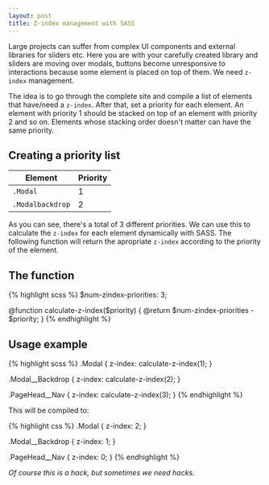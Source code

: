 ```yaml
---
layout: post
title: Z-index management with SASS
---
```


Large projects can suffer from complex UI components and external libraries for sliders etc. Here you are with your carefully created library and sliders are moving over modals, buttons become unresponsive to interactions because some element is placed on top of them. We need `z-index` management.

The idea is to go through the complete site and compile a list of elements that have/need a `z-index`. After that, set a priority for each element. An element with priority 1 should be stacked on top of an element with priority 2 and so on. Elements whose stacking order doesn't matter can have the same priority.

## Creating a priority list

<table>
    <thead>
        <tr>
            <th>Element</th>
            <th>Priority</th>
        </tr>
    </thead>
    <tbody>
        <tr>
            <td>
                <code>.Modal</code>
            </td>
            <td>1</td>
        </tr>
        <tr>
            <td>
                <code>.Modalbackdrop</code>
            </td>
            <td>2</td>
        </tr>
    </tbody>
</table>

As you can see, there's a total of 3 different priorities. We can use this to calculate the `z-index` for each element dynamically with SASS. The following function will return the apropriate `z-index` according to the priority of the element.

## The function

{% highlight scss %}
$num-zindex-priorities: 3;

@function calculate-z-index($priority) {
    @return $num-zindex-priorities - $priority;
}
{% endhighlight %}


## Usage example

{% highlight scss %}
.Modal {
    z-index: calculate-z-index(1);
}

.Modal__Backdrop {
    z-index: calculate-z-index(2);
}

.PageHead__Nav {
    z-index: calculate-z-index(3);
}
{% endhighlight %}

This will be compiled to:

{% highlight css %}
.Modal {
    z-index: 2;
}

.Modal__Backdrop {
    z-index: 1;
}

.PageHead__Nav {
    z-index: 0;
}
{% endhighlight %}

_Of course this is a hack, but sometimes we need hacks._
